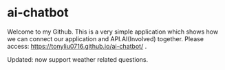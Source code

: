 # ai-chatbot

Welcome to my Github. This is a very simple application which shows how we can connect our application and API.AI(Involved) together.
Please access: https://tonyliu0716.github.io/ai-chatbot/ . 

Updated: now support weather related questions.
